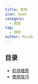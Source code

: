 ```yaml
---
title: 其他
icon: book
category:
  - 其他
tag:
  - 其他
author: Micah
---
```


## 目录

- [机场推荐](ap.md)
- [使用技巧](skill.md)

